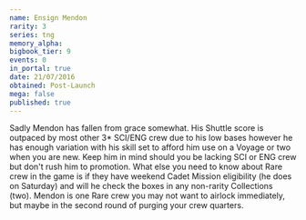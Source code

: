 ```yaml
---
name: Ensign Mendon
rarity: 3
series: tng
memory_alpha:
bigbook_tier: 9
events: 0
in_portal: true
date: 21/07/2016
obtained: Post-Launch
mega: false
published: true
---
```


Sadly Mendon has fallen from grace somewhat. His Shuttle score is outpaced by most other 3* SCI/ENG crew due to his low bases however he has enough variation with his skill set to afford him use on a Voyage or two when you are new. Keep him in mind should you be lacking SCI or ENG crew but don't rush him to promotion. What else you need to know about Rare crew in the game is if they have weekend Cadet Mission eligibility (he does on Saturday) and will he check the boxes in any non-rarity Collections (two). Mendon is one Rare crew you may not want to airlock immediately, but maybe in the second round of purging your crew quarters.
